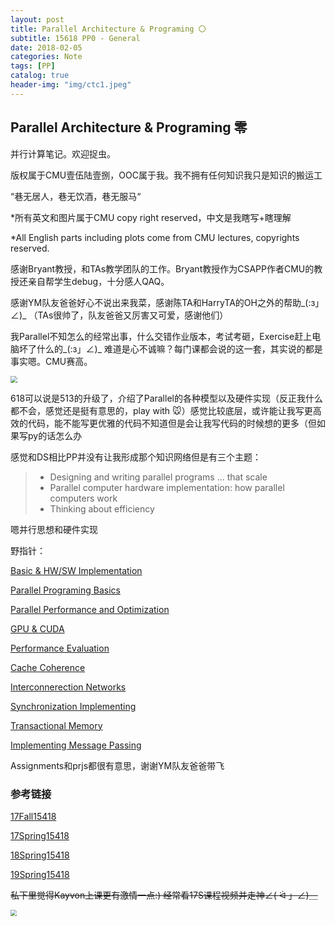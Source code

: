 ```yaml
---
layout: post
title: Parallel Architecture & Programing 〇
subtitle: 15618 PP0 - General
date: 2018-02-05
categories: Note
tags: [PP]
catalog: true
header-img: "img/ctc1.jpeg"
---
```


## Parallel Architecture & Programing 零

并行计算笔记。欢迎捉虫。

版权属于CMU壹伍陆壹捌，OOC属于我。我不拥有任何知识我只是知识的搬运工

“巷无居人，巷无饮酒，巷无服马“

*所有英文和图片属于CMU copy right reserved，中文是我瞎写+瞎理解

*All English parts including plots come from CMU lectures, copyrights reserved.

感谢Bryant教授，和TAs教学团队的工作。Bryant教授作为CSAPP作者CMU的教授还亲自帮学生debug，十分感人QAQ。

感谢YM队友爸爸好心不说出来我菜，感谢陈TA和HarryTA的OH之外的帮助\_(:з」∠)_  （TAs很帅了，队友爸爸又厉害又可爱，感谢他们）

我Parallel不知怎么的经常出事，什么交错作业版本，考试考砸，Exercise赶上电脑坏了什么的\_(:з」∠)\_ 难道是心不诚嘛？每门课都会说的这一套，其实说的都是事实嗯。CMU赛高。

<img src="https://raw.githubusercontent.com/YijiaJin/Plot/master/only.png" style="zoom:70%">

618可以说是513的升级了，介绍了Parallel的各种模型以及硬件实现（反正我什么都不会，感觉还是挺有意思的，play with 🐭）感觉比较底层，或许能让我写更高效的代码，能不能写更优雅的代码不知道但是会让我写代码的时候想的更多（但如果写py的话怎么办

感觉和DS相比PP并没有让我形成那个知识网络但是有三个主题：

> * Designing and writing parallel programs ... that scale
> * Parallel computer hardware implementation: how parallel computers work
> * Thinking about efficiency

嗯并行思想和硬件实现

野指针：

[Basic & HW/SW Implementation](https://yijiajin.github.io/note/2018/05/23/PP1/)

[Parallel Programing Basics](https://yijiajin.github.io/note/2018/06/18/PP2/)

[Parallel Performance and Optimization](https://yijiajin.github.io/note/2018/10/10/PP3/)

[GPU & CUDA](https://yijiajin.github.io/note/2019/01/21/PP4/)

[Performance Evaluation](https://yijiajin.github.io/note/2019/01/25/PP5/)

[Cache Coherence](https://yijiajin.github.io/note/2019/01/27/PP6/)

[Interconnerection Networks](https://yijiajin.github.io/note/2019/01/31/PP7/)

[Synchronization Implementing](https://yijiajin.github.io/note/2019/02/01/PP8/)

[Transactional Memory](https://yijiajin.github.io/note/2019/02/01/PP9/)

[Implementing Message Passing](https://yijiajin.github.io/note/2019/02/03/PP10/)

Assignments和prjs都很有意思，谢谢YM队友爸爸带飞

### 参考链接

[17Fall15418](http://15418.courses.cs.cmu.edu/fall2017/home)

[17Spring15418](http://15418.courses.cs.cmu.edu/spring2017/)

[18Spring15418](http://www.cs.cmu.edu/afs/cs/academic/class/15418-s18/www/schedule.html)

[19Spring15418](http://www.cs.cmu.edu/~418/schedule.html)

~~私下里觉得Kayvon上课更有激情一点:) 经常看17S课程视频并走神∠( ᐛ 」∠)＿~~

<img src="https://raw.githubusercontent.com/YijiaJin/Plot/master/wangci.png" style="zoom:60%">

